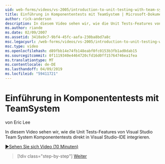 ```yaml
---
uid: web-forms/videos/vs-2005/introduction-to-unit-testing-with-team-system
title: Einführung in Komponententests mit TeamSystem | Microsoft-Dokumentation
author: rick-anderson
description: In diesem Video sehen wir, wie die Unit Tests-Features von Visual Studio Team System Komponententests direkt in Visual Studio-IDE integrieren.
ms.author: riande
ms.date: 02/09/2007
ms.assetid: 3410a9c7-9bf4-45fc-aafa-230ba8bd7a8c
msc.legacyurl: /web-forms/videos/vs-2005/introduction-to-unit-testing-with-team-system
msc.type: video
ms.openlocfilehash: d89fbb14e74fb148eabf0fc0153b3fb1ad0dab15
ms.sourcegitcommit: 0f1119340e4464720cfd16d0ff15764746ea1fea
ms.translationtype: MT
ms.contentlocale: de-DE
ms.lasthandoff: 04/09/2019
ms.locfileid: "59411721"
---
```

# <a name="introduction-to-unit-testing-with-team-system"></a>Einführung in Komponententests mit TeamSystem

von Eric Lee

In diesem Video sehen wir, wie die Unit Tests-Features von Visual Studio Team System Komponententests direkt in Visual Studio-IDE integrieren.

[&#9654;Sehen Sie sich Video (10 Minuten)](https://channel9.msdn.com/Blogs/ASP-NET-Site-Videos/introduction-to-unit-testing-with-team-system)

> [!div class="step-by-step"]
> [Weiter](introduction-to-testing-web-applications-with-team-system.md)
